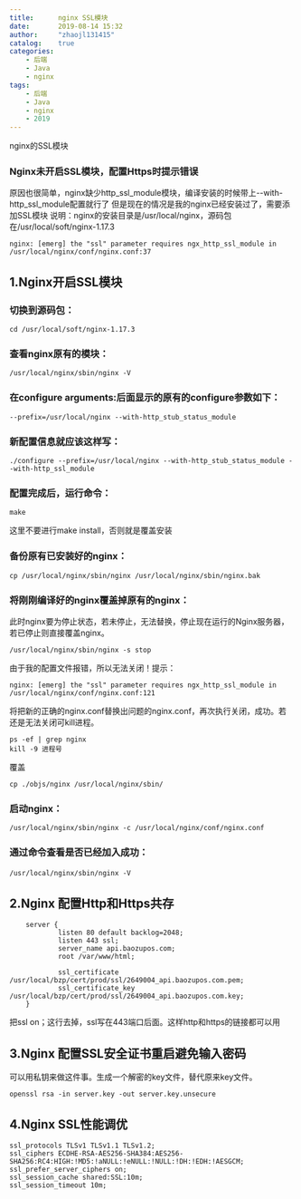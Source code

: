 ```yaml
---
title:      nginx SSL模块
date:       2019-08-14 15:32
author:     "zhaojl131415"
catalog:    true
categories: 
    - 后端
    - Java
    - nginx
tags:
    - 后端
    - Java
    - nginx
    - 2019
---
```

nginx的SSL模块
### Nginx未开启SSL模块，配置Https时提示错误
原因也很简单，nginx缺少http_ssl_module模块，编译安装的时候带上--with-http_ssl_module配置就行了
但是现在的情况是我的nginx已经安装过了，需要添加SSL模块
说明：nginx的安装目录是/usr/local/nginx，源码包在/usr/local/soft/nginx-1.17.3
```
nginx: [emerg] the "ssl" parameter requires ngx_http_ssl_module in /usr/local/nginx/conf/nginx.conf:37
```
## 1.Nginx开启SSL模块
### 切换到源码包：
```
cd /usr/local/soft/nginx-1.17.3
```
### 查看nginx原有的模块：
```
/usr/local/nginx/sbin/nginx -V
```
### 在configure arguments:后面显示的原有的configure参数如下：
```
--prefix=/usr/local/nginx --with-http_stub_status_module
```
### 新配置信息就应该这样写：
```
./configure --prefix=/usr/local/nginx --with-http_stub_status_module --with-http_ssl_module
```
### 配置完成后，运行命令：
```
make
```
这里不要进行make install，否则就是覆盖安装
### 备份原有已安装好的nginx：
```
cp /usr/local/nginx/sbin/nginx /usr/local/nginx/sbin/nginx.bak
```
### 将刚刚编译好的nginx覆盖掉原有的nginx：
此时nginx要为停止状态，若未停止，无法替换，停止现在运行的Nginx服务器，若已停止则直接覆盖nginx。
```
/usr/local/nginx/sbin/nginx -s stop
```
由于我的配置文件报错，所以无法关闭！提示：
```
nginx: [emerg] the "ssl" parameter requires ngx_http_ssl_module in /usr/local/nginx/conf/nginx.conf:121
```
将把新的正确的nginx.conf替换出问题的nginx.conf，再次执行关闭，成功。若还是无法关闭可kill进程。
```
ps -ef | grep nginx
kill -9 进程号
```
覆盖
```
cp ./objs/nginx /usr/local/nginx/sbin/
```
### 启动nginx：
```
/usr/local/nginx/sbin/nginx -c /usr/local/nginx/conf/nginx.conf
```
### 通过命令查看是否已经加入成功：
```
/usr/local/nginx/sbin/nginx -V　
```
## 2.Nginx 配置Http和Https共存
```
    server {
            listen 80 default backlog=2048;
            listen 443 ssl;
            server_name api.baozupos.com;
            root /var/www/html;
  
            ssl_certificate      /usr/local/bzp/cert/prod/ssl/2649004_api.baozupos.com.pem;
            ssl_certificate_key  /usr/local/bzp/cert/prod/ssl/2649004_api.baozupos.com.key;
    }
```
把ssl on；这行去掉，ssl写在443端口后面。这样http和https的链接都可以用
## 3.Nginx 配置SSL安全证书重启避免输入密码
可以用私钥来做这件事。生成一个解密的key文件，替代原来key文件。
```
openssl rsa -in server.key -out server.key.unsecure
```
## 4.Nginx SSL性能调优
```
ssl_protocols TLSv1 TLSv1.1 TLSv1.2;
ssl_ciphers ECDHE-RSA-AES256-SHA384:AES256-SHA256:RC4:HIGH:!MD5:!aNULL:!eNULL:!NULL:!DH:!EDH:!AESGCM;
ssl_prefer_server_ciphers on;
ssl_session_cache shared:SSL:10m;
ssl_session_timeout 10m;
```